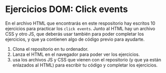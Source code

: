 # Ejercicios DOM: Click events

En el archivo HTML que encontrarás en este respositorio hay escritos 10 ejercicios para practicar los `click events`. Junto al HTML hay un archivo CSS y otro JS, que deberás usar también para poder completar los ejercicios, y que ya contienen algo de código previo para ayudarte.  

1. Clona el repositorio en tu ordenador.
2. Lanza el HTML en el navegador para poder ver los ejercicios.
3. usa los archivos JS y CSS que vienen con el repositorio (y que ya están enlazados al HTML) para escribir tu código y completar los ejercicios.